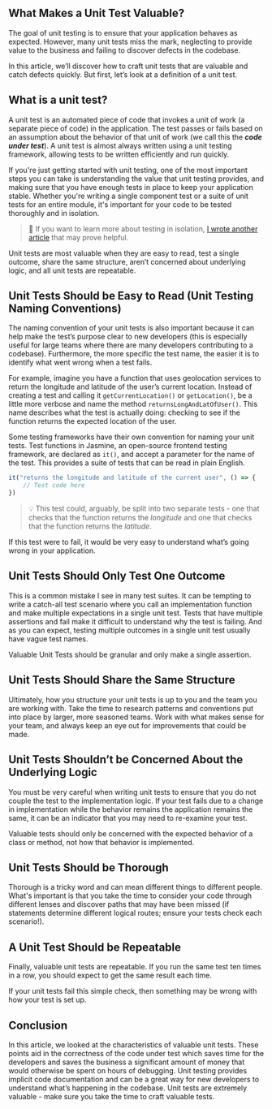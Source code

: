 ## What Makes a Unit Test Valuable?

The goal of unit testing is to ensure that your application behaves as expected. However, many unit tests miss the mark, neglecting to provide value to the business and failing to discover defects in the codebase. 

In this article, we’ll discover how to craft unit tests that are valuable and catch defects quickly. But first, let’s look at a definition of a unit test.

## What is a unit test?

A unit test is an automated piece of code that invokes a unit of work (a separate piece of code) in the application. The test passes or fails based on an assumption about the behavior of that unit of work (we call this the ***code under test***). A unit test is almost always written using a unit testing framework, allowing tests to be written efficiently and run quickly.

If you're just getting started with unit testing, one of the most important steps you can take is understanding the value that unit testing provides, and making sure that you have enough tests in place to keep your application stable. Whether you're writing a single component test or a suite of unit tests for an entire module, it's important for your code to be tested thoroughly and in isolation.

 


> 📢 If you want to learn more about testing in isolation, [I wrote another article](https://braydoncoyer.dev/blog/mocking-components-in-angular#testing-in-isolation) that may prove helpful.


Unit tests are most valuable when they are easy to read, test a single outcome, share the same structure, aren’t concerned about underlying logic, and all unit tests are repeatable. 

## Unit Tests Should be Easy to Read (Unit Testing Naming Conventions)

The naming convention of your unit tests is also important because it can help make the test’s purpose clear to new developers (this is especially useful for large teams where there are many developers contributing to a codebase). Furthermore, the more specific the test name, the easier it is to identify what went wrong when a test fails.

For example, imagine you have a function that uses geolocation services to return the longitude and latitude of the user’s current location. Instead of creating a test and calling it `getCurrentLocation()` or `getLocation()`, be a little more verbose and name the method `returnsLongAndLatOfUser()`. This name describes what the test is actually doing: checking to see if the function returns the expected location of the user.

Some testing frameworks have their own convention for naming your unit tests. Test functions in Jasmine, an open-source frontend testing framework, are declared as `it()`, and accept a parameter for the name of the test. This provides a suite of tests that can be read in plain English.

```jsx
it("returns the longitude and latitude of the current user", () => {
	// Test code here
})
```


> 💡 This test could, arguably, be split into two separate tests - one that checks that the function returns the *longitude* and one that checks that the function returns the *latitude*.


If this test were to fail, it would be very easy to understand what’s going wrong in your application. 

## Unit Tests Should Only Test One Outcome

This is a common mistake I see in many test suites. It can be tempting to write a catch-all test scenario where you call an implementation function and make multiple expectations in a single unit test. Tests that have multiple assertions and fail make it difficult to understand why the test is failing. And as you can expect, testing multiple outcomes in a single unit test usually have vague test names. 

Valuable Unit Tests should be granular and only make a single assertion. 

## Unit Tests Should Share the Same Structure

Ultimately, how you structure your unit tests is up to you and the team you are working with. Take the time to research patterns and conventions put into place by larger, more seasoned teams. Work with what makes sense for your team, and always keep an eye out for improvements that could be made.

## Unit Tests Shouldn’t be Concerned About the Underlying Logic

You must be very careful when writing unit tests to ensure that you do not couple the test to the implementation logic. If your test fails due to a change in implementation while the behavior remains the application remains the same, it can be an indicator that you may need to re-examine your test.

Valuable tests should only be concerned with the expected behavior of a class or method, not how that behavior is implemented.

## Unit Tests Should be Thorough

Thorough is a tricky word and can mean different things to different people. What's important is that you take the time to consider your code through different lenses and discover paths that may have been missed (if statements determine different logical routes; ensure your tests check each scenario!).

## A Unit Test Should be Repeatable

Finally, valuable unit tests are repeatable. If you run the same test ten times in a row, you should expect to get the same result each time.

If your unit tests fail this simple check, then something may be wrong with how your test is set up. 

## Conclusion

In this article, we looked at the characteristics of valuable unit tests. These points aid in the correctness of the code under test which saves time for the developers and saves the business a significant amount of money that would otherwise be spent on hours of debugging. Unit testing provides implicit code documentation and can be a great way for new developers to understand what’s happening in the codebase. Unit tests are extremely valuable - make sure you take the time to craft valuable tests.